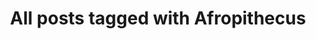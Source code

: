 ---
layout: tag
title: "All posts tagged with Afropithecus"
permalink: /weblog/tags/afropithecus/
taxonomy: Afropithecus
---